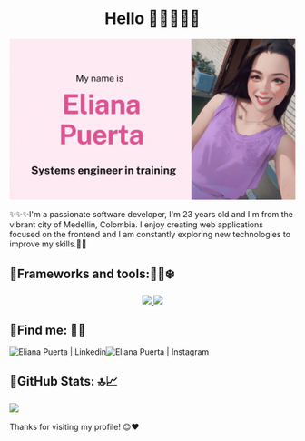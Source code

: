 <h1 align="center"> Hello 👋🏻👩🏻‍💻</h1> 

<div>
<img align="center" alt="GIF" src="./images/GitHub.gif" />
</div>

<br>
✨✨✨I'm a passionate software developer, I'm 23 years old and I'm from the vibrant city of Medellin, Colombia.
I enjoy creating web applications focused on the frontend and I am constantly exploring new technologies to improve my skills.🦋💎
<br>

## 🌟Frameworks and tools:🌠💥❄️
<p align="center">
<a href="https://skillicons.dev">
    <img src="https://skillicons.dev/icons?i=java,js,ts,react,vue,git,nodejs,tailwind,html,css,astro,sass" />
    <img src="https://skillicons.dev/icons?i=docker,github,mysql,postgres,figma,maven,idea,vite,postman,vercel,vscode,netlify" />
  </a>
</p>

## 🌟Find me: :speech_balloon::globe_with_meridians:
<p align="left">
<a href="https://www.linkedin.com/in/eliana-puerta/">
  <img align="left" alt="Eliana Puerta | Linkedin" src="https://img.shields.io/badge/LinkedIn-0077B5?style=for-the-badge&logo=linkedin&logoColor=white" /></a>
<a href="https://www.instagram.com/elianaj_puerta/">
  <img align="left" alt="Eliana Puerta | Instagram" src="https://img.shields.io/badge/Instagram-E4405F?style=for-the-badge&logo=instagram&logoColor=white" /></a>
</p>

<br>

## 🌟GitHub Stats: :top::chart_with_upwards_trend:
![](https://github-readme-stats.vercel.app/api/top-langs/?username=Eliana-Janneth&layout=compact&theme=jolly&hide_border=true)

Thanks for visiting my profile! 😊❤️    